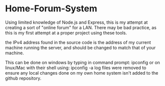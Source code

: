 # Home-Forum-System
Using limited knowledge of Node.js and Express, this is my attempt at creating a sort of "online forum" for a LAN. There may be bad practice, as this is my first attempt at a proper project using these tools.

the IPv4 address found in the source code is the address of my current machine running the server, and should be changed to match that of your machine.

This can be done on windows by typing in command prompt:
  ipconfig
or on linux/Mac with their shell using:
  ipconfig -a
log files were removed to ensure any local changes done on my own home system isn't added to the github repository.
